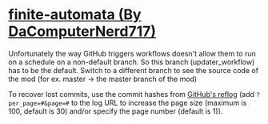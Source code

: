 # [finite-automata (By DaComputerNerd717)](https://github.com/DaComputerNerd717/finite-automata)

Unfortunately the way GitHub triggers workflows doesn't allow them to run on a schedule on a non-default branch. So this branch (updater_workflow) has to be the default. Switch to a different branch to see the source code of the mod (for ex. master -> the master branch of the mod)

To recover lost commits, use the commit hashes from [GitHub's reflog](https://api.github.com/repos/KtaneModules/finite-automata-DaComputerNerd717/events) (add `?per_page=#&page=#` to the log URL to increase the page size (maximum is 100, default is 30) and/or specify the page number (default is 1)).
